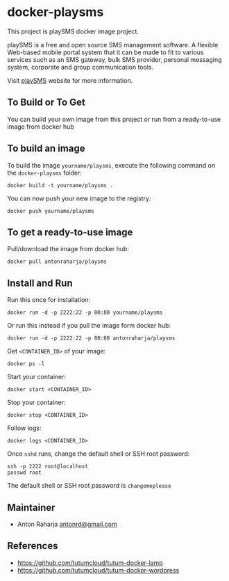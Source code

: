 docker-playsms
==============

This project is playSMS docker image project.

playSMS is a free and open source SMS management software. A flexible Web-based mobile portal system that it can be made to fit to various services such as an SMS gateway, bulk SMS provider, personal messaging system, corporate and group communication tools.

Visit [playSMS](http://playsms.org) website for more information.


To Build or To Get
------------------

You can build your own image from this project or run from a ready-to-use image from docker hub

## To build an image

To build the image `yourname/playsms`, execute the following command on the `docker-playsms` folder:

	docker build -t yourname/playsms .

You can now push your new image to the registry:

	docker push yourname/playsms

## To get a ready-to-use image

Pull/download the image from docker hub:

	docker pull antonraharja/playsms


Install and Run
---------------

Run this once for installation:

	docker run -d -p 2222:22 -p 80:80 yourname/playsms

Or run this instead if you pull the image form docker hub:

	docker run -d -p 2222:22 -p 80:80 antonraharja/playsms

Get `<CONTAINER_ID>` of your image:

	docker ps -l

Start your container:

	docker start <CONTAINER_ID>

Stop your container:

	docker stop <CONTAINER_ID>

Follow logs:

	docker logs <CONTAINER_ID>

Once `sshd` runs, change the default shell or SSH root password:

	ssh -p 2222 root@localhost
	passwd root

The default shell or SSH root password is `changemeplease`


Maintainer
----------

- Anton Raharja <antonrd@gmail.com>


References
----------

- https://github.com/tutumcloud/tutum-docker-lamp
- https://github.com/tutumcloud/tutum-docker-wordpress
